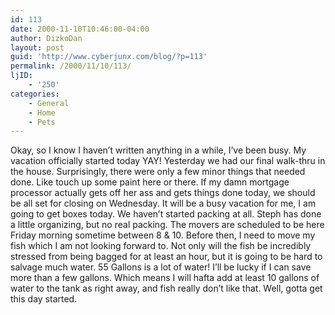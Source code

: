```yaml
---
id: 113
date: 2000-11-10T10:46:00-04:00
author: DizkoDan
layout: post
guid: 'http://www.cyberjunx.com/blog/?p=113'
permalink: /2000/11/10/113/
ljID:
    - '250'
categories:
    - General
    - Home
    - Pets
---
```


Okay, so I know I haven’t written anything in a while, I’ve been busy. My vacation officially started today YAY! Yesterday we had our final walk-thru in the house. Surprisingly, there were only a few minor things that needed done. Like touch up some paint here or there. If my damn mortgage processor actually gets off her ass and gets things done today, we should be all set for closing on Wednesday. It will be a busy vacation for me, I am going to get boxes today. We haven’t started packing at all. Steph has done a little organizing, but no real packing. The movers are scheduled to be here Friday morning sometime between 8 &amp; 10. Before then, I need to move my fish which I am not looking forward to. Not only will the fish be incredibly stressed from being bagged for at least an hour, but it is going to be hard to salvage much water. 55 Gallons is a lot of water! I’ll be lucky if I can save more than a few gallons. Which means I will hafta add at least 10 gallons of water to the tank as right away, and fish really don’t like that. Well, gotta get this day started.